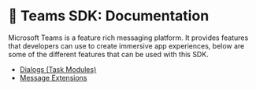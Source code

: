 # 📖 Teams SDK: Documentation

Microsoft Teams is a feature rich messaging platform. It provides features that developers can use
to create immersive app experiences, below are some of the different features that can be used with this SDK.

-   [Dialogs (Task Modules)](./dialogs.md)
-   [Message Extensions](./message-extensions.md)
